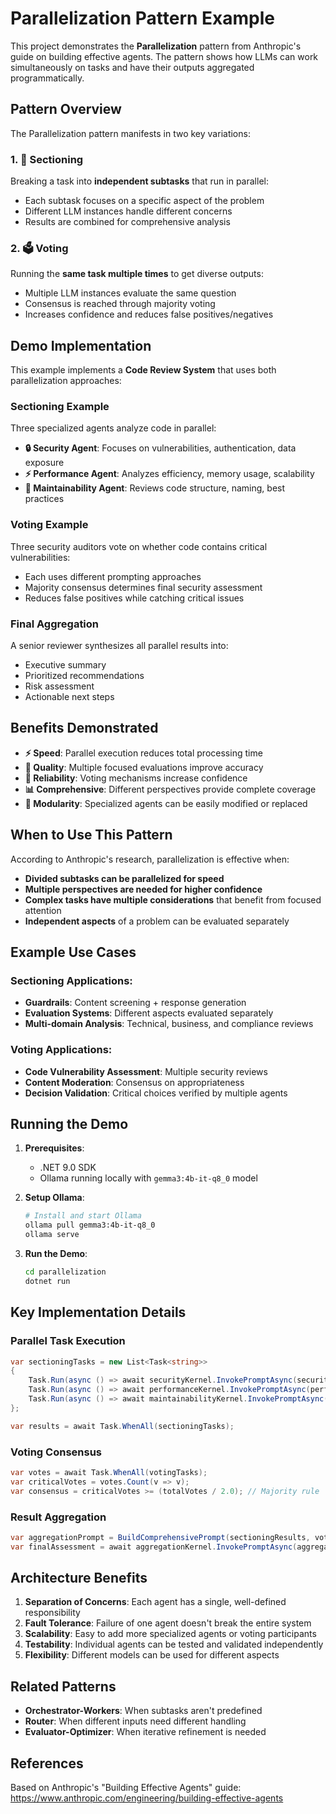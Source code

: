 # Parallelization Pattern Example

This project demonstrates the **Parallelization** pattern from Anthropic's guide on building effective agents. The pattern shows how LLMs can work simultaneously on tasks and have their outputs aggregated programmatically.

## Pattern Overview

The Parallelization pattern manifests in two key variations:

### 1. 🔀 Sectioning
Breaking a task into **independent subtasks** that run in parallel:
- Each subtask focuses on a specific aspect of the problem
- Different LLM instances handle different concerns
- Results are combined for comprehensive analysis

### 2. 🗳️ Voting
Running the **same task multiple times** to get diverse outputs:
- Multiple LLM instances evaluate the same question
- Consensus is reached through majority voting
- Increases confidence and reduces false positives/negatives

## Demo Implementation

This example implements a **Code Review System** that uses both parallelization approaches:

### Sectioning Example
Three specialized agents analyze code in parallel:
- **🔒 Security Agent**: Focuses on vulnerabilities, authentication, data exposure
- **⚡ Performance Agent**: Analyzes efficiency, memory usage, scalability
- **🔧 Maintainability Agent**: Reviews code structure, naming, best practices

### Voting Example
Three security auditors vote on whether code contains critical vulnerabilities:
- Each uses different prompting approaches
- Majority consensus determines final security assessment
- Reduces false positives while catching critical issues

### Final Aggregation
A senior reviewer synthesizes all parallel results into:
- Executive summary
- Prioritized recommendations
- Risk assessment
- Actionable next steps

## Benefits Demonstrated

- **⚡ Speed**: Parallel execution reduces total processing time
- **🎯 Quality**: Multiple focused evaluations improve accuracy
- **🔄 Reliability**: Voting mechanisms increase confidence
- **📊 Comprehensive**: Different perspectives provide complete coverage
- **🧩 Modularity**: Specialized agents can be easily modified or replaced

## When to Use This Pattern

According to Anthropic's research, parallelization is effective when:

- **Divided subtasks can be parallelized for speed**
- **Multiple perspectives are needed for higher confidence**
- **Complex tasks have multiple considerations** that benefit from focused attention
- **Independent aspects** of a problem can be evaluated separately

## Example Use Cases

### Sectioning Applications:
- **Guardrails**: Content screening + response generation
- **Evaluation Systems**: Different aspects evaluated separately
- **Multi-domain Analysis**: Technical, business, and compliance reviews

### Voting Applications:
- **Code Vulnerability Assessment**: Multiple security reviews
- **Content Moderation**: Consensus on appropriateness
- **Decision Validation**: Critical choices verified by multiple agents

## Running the Demo

1. **Prerequisites**:
   - .NET 9.0 SDK
   - Ollama running locally with `gemma3:4b-it-q8_0` model

2. **Setup Ollama**:
   ```bash
   # Install and start Ollama
   ollama pull gemma3:4b-it-q8_0
   ollama serve
   ```

3. **Run the Demo**:
   ```bash
   cd parallelization
   dotnet run
   ```

## Key Implementation Details

### Parallel Task Execution
```csharp
var sectioningTasks = new List<Task<string>>
{
    Task.Run(async () => await securityKernel.InvokePromptAsync(securityPrompt)),
    Task.Run(async () => await performanceKernel.InvokePromptAsync(performancePrompt)),
    Task.Run(async () => await maintainabilityKernel.InvokePromptAsync(maintainabilityPrompt))
};

var results = await Task.WhenAll(sectioningTasks);
```

### Voting Consensus
```csharp
var votes = await Task.WhenAll(votingTasks);
var criticalVotes = votes.Count(v => v);
var consensus = criticalVotes >= (totalVotes / 2.0); // Majority rule
```

### Result Aggregation
```csharp
var aggregationPrompt = BuildComprehensivePrompt(sectioningResults, votingConsensus);
var finalAssessment = await aggregationKernel.InvokePromptAsync(aggregationPrompt);
```

## Architecture Benefits

1. **Separation of Concerns**: Each agent has a single, well-defined responsibility
2. **Fault Tolerance**: Failure of one agent doesn't break the entire system
3. **Scalability**: Easy to add more specialized agents or voting participants
4. **Testability**: Individual agents can be tested and validated independently
5. **Flexibility**: Different models can be used for different aspects

## Related Patterns

- **Orchestrator-Workers**: When subtasks aren't predefined
- **Router**: When different inputs need different handling
- **Evaluator-Optimizer**: When iterative refinement is needed

## References

Based on Anthropic's "Building Effective Agents" guide:
https://www.anthropic.com/engineering/building-effective-agents
